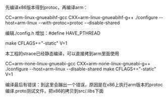 先编译x86版本得到protoc，再编译arm：

CC=arm-linux-gnueabihf-gcc   CXX=arm-linux-gnueabihf-g++  ./configure --host=arm-linux --with-protoc=protoc --disable-shared

编辑./config.h 增加：#define HAVE_PTHREAD

make CFLAGS+="-static" V=1

本工程的strace已经静态编译，可以直接拷到arm里面使用


CC=arm-none-linux-gnueabi-gcc CXX=arm-none-linux-gnueabi-g++ ./configure --host=arm-linux --disable-shared
make CFLAGS+="-static" V=1



编译最后有错误：到这里会蹦出一个错误，原因是在x86上执行arm版本的protoc编译.proto测试文件，把x86的拷贝到src/.libs下面